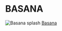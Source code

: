 # BASANA

![Basana splash](https://github.com/liamzhang40/Basana/blob/master/basana_wireframe/Screen%20Shot%202018-06-03%20at%206.22.32%20PM.png)
[Basana](basana.herokuapp.com)
